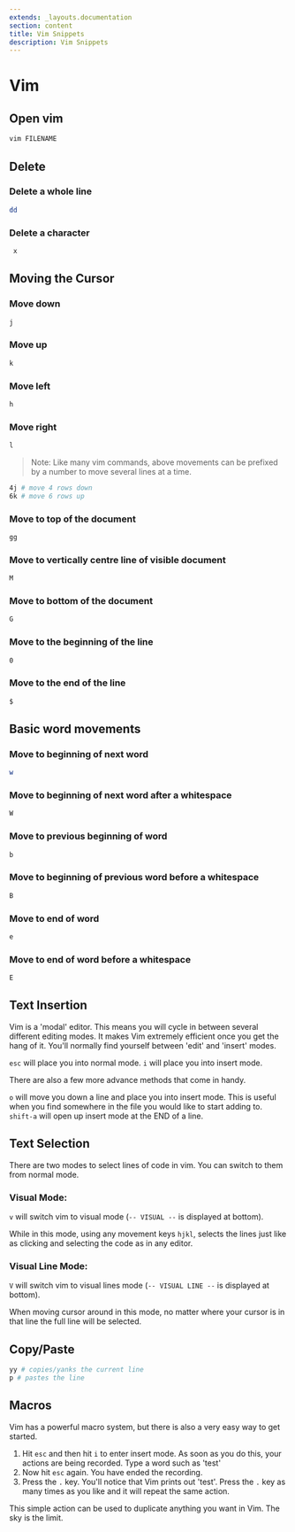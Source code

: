 ```yaml
---
extends: _layouts.documentation
section: content
title: Vim Snippets
description: Vim Snippets
---
```

# Vim  

## Open vim

```bash
vim FILENAME
```

## Delete

### Delete a whole line
```bash
dd 
```

### Delete a character
```bash
 x
```

## Moving the Cursor

### Move down
```bash
j    
```

### Move up
```bash
k
```

### Move left
```bash
h
```

### Move right
```bash
l
```

> Note: Like many vim commands, above movements can be prefixed by a number to move several lines at a time.
```bash
4j # move 4 rows down
6k # move 6 rows up
```


### Move to top of the document
```bash
gg
```

### Move to vertically centre line of visible document
```bash
M
```

### Move to bottom of the document
```bash
G
```

### Move to the beginning of the line
```bash
0
```

### Move to the end of the line
```bash
$
```

## Basic word movements

### Move to beginning of next word
```bash
w
```

### Move to beginning of next word after a whitespace
```bash
W
```

### Move to previous beginning of word
```bash
b
```

### Move to beginning of previous word before a whitespace
```bash
B
```

### Move to end of word
```bash
e
```

### Move to end of word before a whitespace
```bash
E
```

## Text Insertion

Vim is a 'modal' editor. This means you will cycle in between several different editing modes. It makes Vim extremely efficient once you get the hang of it. You'll normally find yourself between 'edit' and 'insert' modes.

`esc` will place you into normal mode.
`i` will place you into insert mode.

There are also a few more advance methods that come in handy.

`o` will move you down a line and place you into insert mode. This is useful when you find somewhere in the file you would like to start adding to.
`shift-a` will open up insert mode at the END of a line.

## Text Selection
There are two modes to select lines of code in vim. You can switch to them from normal mode.

### Visual Mode:
`v` will switch vim to visual mode (`-- VISUAL --` is displayed at bottom).

While in this mode, using any movement keys `hjkl`, selects the lines just like as clicking and selecting the code as in any editor.

### Visual Line Mode:
`V` will switch vim to visual lines mode (`-- VISUAL LINE --` is displayed at bottom).

When moving cursor around in this mode, no matter where your cursor is in that line the full line will be selected.

## Copy/Paste

```bash
yy # copies/yanks the current line
p # pastes the line
```

## Macros

Vim has a powerful macro system, but there is also a very easy way to get started.

1. Hit `esc` and then hit `i` to enter insert mode. As soon as you do this, your actions are being recorded. Type a word such as 'test'
2. Now hit `esc` again. You have ended the recording.
3. Press the `.` key. You'll notice that Vim prints out 'test'. Press the `.` key as many times as you like and it will repeat the same action.

This simple action can be used to duplicate anything you want in Vim. The sky is the limit.
